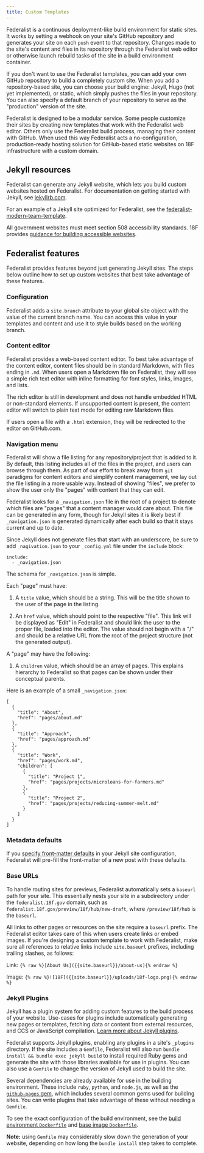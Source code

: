 ```yaml
---
title: Custom Templates
---
```

Federalist is a continuous deployment-like build environment for static sites. It works by setting a webhook on your site's GitHub repository and generates your site on each `push` event to that repository. Changes made to the site's content and files in its repository through the Federalist web editor or otherwise launch rebuild tasks of the site in a build environment container.

If you don't want to use the Federalist templates, you can add your own GitHub repository to build a completely custom site. When you add a repository-based site, you can choose your build engine: Jekyll, Hugo (not yet implemented), or static, which simply pushes the files in your repository. You can also specify a default branch of your repository to serve as the "production" version of the site.

Federalist is designed to be a modular service. Some people customize their sites by creating new templates that work with the Federalist web editor. Others only use the Federalist build process, managing their content with GitHub. When used this way Federalist acts a no-configuration, production-ready hosting solution for GitHub-based static websites on 18F infrastructure with a custom domain.

## Jekyll resources

Federalist can generate any Jekyll website, which lets you build custom websites hosted on Federalist. For documentation on getting started with Jekyll, see [jekyllrb.com](http://jekyllrb.com/).

For an example of a Jekyll site optimized for Federalist, see the [federalist-modern-team-template](https://github.com/18F/federalist-modern-team-template).

All government websites must meet section 508 accessibility standards. 18F provides [guidance for building accessible websites](https://pages.18f.gov/accessibility/).

## Federalist features

Federalist provides features beyond just generating Jekyll sites. The steps below outline how to set up custom websites that best take advantage of these features.

### Configuration

Federalist adds a `site.branch` attribute to your global site object with the value of the current branch name. You can access this value in your templates and content and use it to style builds based on the working branch.

### Content editor

Federalist provides a web-based content editor. To best take advantage of the content editor, content files should be in standard Markdown, with files ending in `.md`. When users open a Markdown file on Federalist, they will see a simple rich text editor with inline formatting for font styles, links, images, and lists.

The rich editor is still in development and does not handle embedded HTML or non-standard elements. If unsupported content is present, the content editor will switch to plain text mode for editing raw Markdown files.

If users open a file with a `.html` extension, they will be redirected to the editor on GitHub.com.

### Navigation menu

Federalist will show a file listing for any repository/project that is added to it. By default, this listing includes all of the files in the project, and users can browse through them. As part of our effort to break away from `git` paradigms for content editors and simplify content management, we lay out the file listing in a more usable way. Instead of showing "files", we prefer to show the user only the "pages" with content that they can edit.

Federalist looks for a `_navigation.json` file in the root of a project to denote which files are "pages" that a content manager would care about. This file can be generated in any form, though for Jekyll sites it is likely best if `_navigation.json` is generated dynamically after each build so that it stays current and up to date.

Since Jekyll does not generate files that start with an underscore, be sure to add `_nagivation.json` to your `_config.yml` file under the `include` block:

    include:
      - _navigation.json

The schema for `_navigation.json` is simple.

Each "page" must have:

1. A `title` value, which should be a string. This will be the title shown to the user of the page in the listing.

2. An `href` value, which should point to the respective "file". This link will be displayed as "Edit" in Federalist and should link the user to the proper file, loaded into the editor. The value should not begin with a "/" and should be a relative URL from the root of the project structure (not the generated output).

A "page" may have the following:

1. A `children` value, which should be an array of pages. This explains hierarchy to Federalist so that pages can be shown under their conceptual parents.

Here is an example of a small `_navigation.json`:

    [
      {
        "title": "About",
        "href": "pages/about.md"
      },
      {
        "title": "Approach",
        "href": "pages/approach.md"
      },
      {
        "title": "Work",
        "href": "pages/work.md",
        "children": [
          {
            "title": "Project 1",
            "href": "pages/projects/microloans-for-farmers.md"
          },
          {
            "title": "Project 2",
            "href": "pages/projects/reducing-summer-melt.md"
          }
        ]
      }
    ]

### Metadata defaults

If you [specify front-matter defaults](http://jekyllrb.com/docs/configuration/#front-matter-defaults) in your Jekyll site configuration, Federalist will pre-fill the front-matter of a new post with these defaults.

### Base URLs

To handle routing sites for previews, Federalist automatically sets a `baseurl` path for your site. This essentially nests your site in a subdirectory under the `federalist.18f.gov` domain, such as `federalist.18f.gov/preview/18f/hub/new-draft`, where `/preview/18f/hub` is the `baseurl`.

All links to other pages or resources on the site require a `baseurl` prefix. The Federalist editor takes care of this when users create links or embed images. If you're designing a custom template to work with Federalist, make sure all references to relative links include `site.baseurl` prefixes, including trailing slashes, as follows:

Link: `{% raw %}[About Us]({{site.baseurl}}/about-us){% endraw %}`

Image: `{% raw %}![18F]({{site.baseurl}}/uploads/18f-logo.png){% endraw %}`

### Jekyll Plugins

Jekyll has a plugin system for adding custom features to the build process of your website. Use-cases for plugins include automatically generating new pages or templates, fetching data or content from external resources, and CCS or JavaScript compilation. [Learn more about Jekyll plugins](http://jekyllrb.com/docs/plugins/).

Federalist supports Jekyll plugins, enabling any plugins in a site's `_plugins` directory. If the site includes a `Gemfile`, Federalist will also run `bundle install && bundle exec jekyll build` to install required Ruby gems and generate the site with those libraries available for use in plugins. You can also use a `Gemfile` to change the version of Jekyll used to build the site.

Several dependencies are already available for use in the building environment. These include `ruby`, `python`, and `node.js`, as well as the [`github-pages` gem](https://pages.github.com/versions/), which includes several common gems used for building sites. You can write plugins that take advantage of these without needing a `Gemfile`.

To see the exact configuration of the build environment, see the [build environment `Dockerfile`](https://github.com/18F/federalist-docker-build/blob/master/Dockerfile) and [base image `Dockerfile`](https://github.com/18F/docker-ruby-ubuntu/blob/master/Dockerfile).

**Note:** using `Gemfile` may considerably slow down the generation of your website, depending on how long the `bundle install` step takes to complete.
